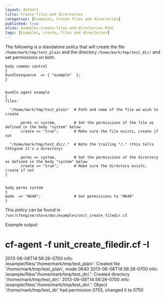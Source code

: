 ```yaml
---
layout: default
title: Create files and directories
categories: [Examples, Create files and directories]
published: true
alias: examples-create-files-and-directories.html
tags: [Examples, create, files and directories]
---
```


The following is a standalone policy that will create the file
`/home/mark/tmp/test_plain` and the directory `/home/mark/tmp/test_dir/`
and set permissions on both.

```cf3
body common control
{
bundlesequence  => { "example"  };
}


bundle agent example
{
files:

  "/home/mark/tmp/test_plain"  # Path and name of the file we wish to create

       perms => system,        # Set the permissions of the file as defined in the body "system" below
       create => "true";       # Make sure the file exists, create if not

  "/home/mark/tmp/test_dir/."  # Note the trailing "/." (this tells CFEngine it's a directory)

       perms => system,        # Set the permissions of the directory as defined in the body "system" below
       create => "true";       # Make sure the directory exists, create if not
}


body perms system
{
mode  => "0640";               # Set permissions to "0640"
}
```

This policy can be found in `/var/cfengine/share/doc/examples/unit_create_filedir.cf`.

Example output:

# cf-agent -f unit_create_filedir.cf -I
2013-06-08T14:56:26-0700     info: /example/files/'/home/mark/tmp/test_plain': Created file '/home/mark/tmp/test_plain', mode 0640
2013-06-08T14:56:26-0700     info: /example/files/'/home/mark/tmp/test_dir/.': Created directory '/home/mark/tmp/test_dir/.'
2013-06-08T14:56:26-0700     info: /example/files/'/home/mark/tmp/test_dir/.': Object '/home/mark/tmp/test_dir' had permission 0755, changed it to 0750
# 

